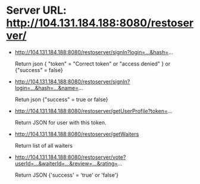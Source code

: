 Server URL: http://104.131.184.188:8080/restoserver/
=================

- http://104.131.184.188:8080/restoserver/signIn?login=...&hash=...
  
  Return json { "token" = "Correct token" or "access denied" } or {"success" = false}

- http://104.131.184.188:8080/restoserver/signIn?login=...&hash=...&name=...
  
  Retun json {"success" = true or false}
  

- http://104.131.184.188:8080/restoserver/getUserProfile?token=...
  
  Return JSON for user with this token.


- http://104.131.184.188:8080/restoserver/getWaiters

  Return list of all waiters



- http://104.131.184.188:8080/restoserver/vote?userId=...&waiterId=...&review=...&rating=...

  Return JSON {'success' = 'true' or 'false'}
